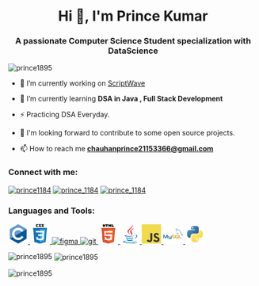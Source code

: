 <h1 align="center">Hi 👋, I'm Prince Kumar</h1>
<h3 align="center">A passionate Computer Science Student specialization with DataScience</h3>

<p align="left"> <img src="https://komarev.com/ghpvc/?username=prince1895&label=Profile%20views&color=0e75b6&style=flat" alt="prince1895" /> </p>

- 🔭 I’m currently working on [ScriptWave](https://github.com/Prince1895/ScriptWave)

- 🌱 I’m currently learning **DSA in Java , Full Stack Development**
   
- ⚡ Practicing DSA Everyday.

- 💬 I'm looking forward to contribute to some open source projects.

- 📫 How to reach me **chauhanprince21153366@gmail.com**

<h3 align="left">Connect with me:</h3>
<p align="left">
<a href="https://linkedin.com/in/prince1184" target="blank"><img align="center" src="https://raw.githubusercontent.com/rahuldkjain/github-profile-readme-generator/master/src/images/icons/Social/linked-in-alt.svg" alt="prince1184" height="30" width="40" /></a>
<a href="https://www.codechef.com/users/prince_1184" target="blank"><img align="center" src="https://cdn.jsdelivr.net/npm/simple-icons@3.1.0/icons/codechef.svg" alt="prince_1184" height="30" width="40" /></a>
<a href="https://www.leetcode.com/prince_1184" target="blank"><img align="center" src="https://raw.githubusercontent.com/rahuldkjain/github-profile-readme-generator/master/src/images/icons/Social/leet-code.svg" alt="prince_1184" height="30" width="40" /></a>
</p>

<h3 align="left">Languages and Tools:</h3>
<p align="left"> <a href="https://www.cprogramming.com/" target="_blank" rel="noreferrer"> <img src="https://raw.githubusercontent.com/devicons/devicon/master/icons/c/c-original.svg" alt="c" width="40" height="40"/> </a> <a href="https://www.w3schools.com/css/" target="_blank" rel="noreferrer"> <img src="https://raw.githubusercontent.com/devicons/devicon/master/icons/css3/css3-original-wordmark.svg" alt="css3" width="40" height="40"/> </a> <a href="https://www.figma.com/" target="_blank" rel="noreferrer"> <img src="https://www.vectorlogo.zone/logos/figma/figma-icon.svg" alt="figma" width="40" height="40"/> </a> <a href="https://git-scm.com/" target="_blank" rel="noreferrer"> <img src="https://www.vectorlogo.zone/logos/git-scm/git-scm-icon.svg" alt="git" width="40" height="40"/> </a> <a href="https://www.w3.org/html/" target="_blank" rel="noreferrer"> <img src="https://raw.githubusercontent.com/devicons/devicon/master/icons/html5/html5-original-wordmark.svg" alt="html5" width="40" height="40"/> </a> <a href="https://www.java.com" target="_blank" rel="noreferrer"> <img src="https://raw.githubusercontent.com/devicons/devicon/master/icons/java/java-original.svg" alt="java" width="40" height="40"/> </a> <a href="https://developer.mozilla.org/en-US/docs/Web/JavaScript" target="_blank" rel="noreferrer"> <img src="https://raw.githubusercontent.com/devicons/devicon/master/icons/javascript/javascript-original.svg" alt="javascript" width="40" height="40"/> </a> <a href="https://www.mysql.com/" target="_blank" rel="noreferrer"> <img src="https://raw.githubusercontent.com/devicons/devicon/master/icons/mysql/mysql-original-wordmark.svg" alt="mysql" width="40" height="40"/> </a> <a href="https://www.python.org" target="_blank" rel="noreferrer"> <img src="https://raw.githubusercontent.com/devicons/devicon/master/icons/python/python-original.svg" alt="python" width="40" height="40"/> </a> </p>

<p><img align="left" src="https://github-readme-stats.vercel.app/api/top-langs?username=prince1895&show_icons=true&locale=en&layout=compact" alt="prince1895" /></p>

<p>&nbsp;<img align="center" src="https://github-readme-stats.vercel.app/api?username=prince1895&show_icons=true&locale=en" alt="prince1895" /></p>

<p><img align="center" src="https://github-readme-streak-stats.herokuapp.com/?user=prince1895&" alt="prince1895" /></p>
